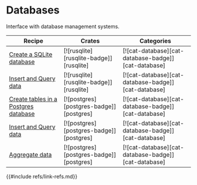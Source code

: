 # Databases

Interface with database management systems.

| Recipe | Crates | Categories |
|--------|--------|------------|
| [Create a SQLite database][ex-sqlite-initialization] | [![rusqlite][rusqlite-badge]][rusqlite] | [![cat-database][cat-database-badge]][cat-database] |
| [Insert and Query data][ex-sqlite-insert-select] | [![rusqlite][rusqlite-badge]][rusqlite] | [![cat-database][cat-database-badge]][cat-database] |
| [Create tables in a Postgres database][ex-postgres-create-tables] | [![postgres][postgres-badge]][postgres] | [![cat-database][cat-database-badge]][cat-database] |
| [Insert and Query data][ex-postgres-insert-query-data] | [![postgres][postgres-badge]][postgres] | [![cat-database][cat-database-badge]][cat-database] |
| [Aggregate data][ex-postgres-aggregate-data] | [![postgres][postgres-badge]][postgres] | [![cat-database][cat-database-badge]][cat-database] |

[ex-sqlite-initialization]: databases/sqlite.md#create-a-sqlite-database
[ex-sqlite-insert-select]: databases/sqlite.md#insert-and-select-data
[ex-postgres-create-tables]: databases/postgres.md#create-tables-in-a-postgres-database
[ex-postgres-insert-query-data]: databases/postgres.md#insert-and-query-data
[ex-postgres-aggregate-data]: databases/postgres.md#aggregate-data
{{#include refs/link-refs.md}}
